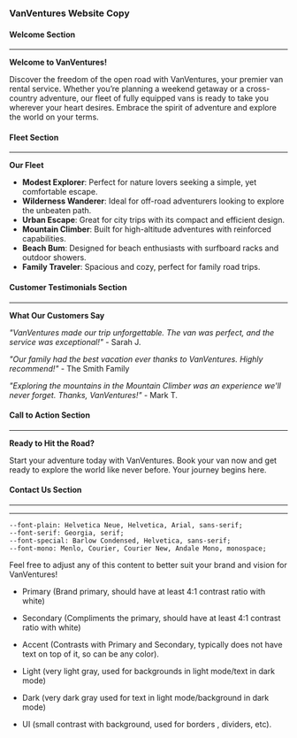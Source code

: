 ### VanVentures Website Copy

#### Welcome Section
---
**Welcome to VanVentures!**

Discover the freedom of the open road with VanVentures, your premier van rental service. Whether you’re planning a weekend getaway or a cross-country adventure, our fleet of fully equipped vans is ready to take you wherever your heart desires. Embrace the spirit of adventure and explore the world on your terms.


#### Fleet Section
---
**Our Fleet**

- **Modest Explorer**: Perfect for nature lovers seeking a simple, yet comfortable escape.
- **Wilderness Wanderer**: Ideal for off-road adventurers looking to explore the unbeaten path.
- **Urban Escape**: Great for city trips with its compact and efficient design.
- **Mountain Climber**: Built for high-altitude adventures with reinforced capabilities.
- **Beach Bum**: Designed for beach enthusiasts with surfboard racks and outdoor showers.
- **Family Traveler**: Spacious and cozy, perfect for family road trips.

#### Customer Testimonials Section
---
**What Our Customers Say**

*"VanVentures made our trip unforgettable. The van was perfect, and the service was exceptional!"* - Sarah J.

*"Our family had the best vacation ever thanks to VanVentures. Highly recommend!"* - The Smith Family

*"Exploring the mountains in the Mountain Climber was an experience we'll never forget. Thanks, VanVentures!"* - Mark T.

#### Call to Action Section
---
**Ready to Hit the Road?**

Start your adventure today with VanVentures. Book your van now and get ready to explore the world like never before. Your journey begins here.

#### Contact Us Section
---


---

    --font-plain: Helvetica Neue, Helvetica, Arial, sans-serif;
    --font-serif: Georgia, serif;
    --font-special: Barlow Condensed, Helvetica, sans-serif;
    --font-mono: Menlo, Courier, Courier New, Andale Mono, monospace;

Feel free to adjust any of this content to better suit your brand and vision for VanVentures!

- Primary (Brand primary, should have at least 4:1 contrast ratio with white)

- Secondary (Compliments the primary, should have at least 4:1 contrast ratio with white)

- Accent (Contrasts with Primary and Secondary, typically does not have text on top of it, so can be any color).

- Light (very light gray, used for backgrounds in light mode/text in dark mode)

- Dark (very dark gray used for text in light mode/background in dark mode)

- UI (small contrast with background, used for borders , dividers, etc).